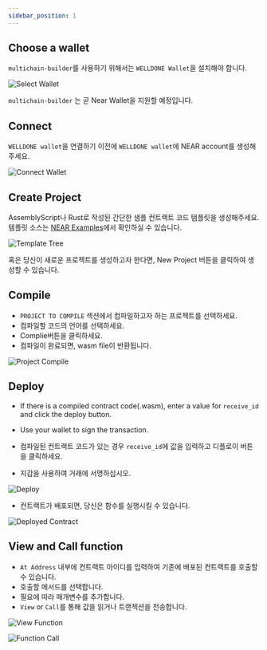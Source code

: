 ```yaml
---
sidebar_position: 1
---
```


## Choose a wallet
`multichain-builder`를 사용하기 위해서는 `WELLDONE Wallet`을 설치해야 합니다.

![Select Wallet](img/select-wallet.png?raw=true "Select Wallet")

`multichain-builder` 는 곧 Near Wallet을 지원할 예정입니다.

## Connect
`WELLDONE wallet`을 연결하기 이전에 `WELLDONE wallet`에 NEAR account를 생성해주세요.

![Connect Wallet](img/connect-wallet.png?raw=true "Connect Wallet")

## Create Project

AssemblyScript나 Rust로 작성된 간단한 샘플 컨트랙트 코드 탬플릿을 생성해주세요. 템플릿 소스는 [NEAR Examples](https://examples.near.org/)에서 확인하실 수 있습니다.

![Template Tree](img/template-tree.png?raw=true "Template Tree")

혹은 당신이 새로운 프로젝트를 생성하고자 한다면, New Project 버튼을 클릭하여 생성할 수 있습니다.

## Compile

- `PROJECT TO COMPILE` 섹션에서 컴파일하고자 하는 프로젝트를 선택하세요.
- 컴파일할 코드의 언어를 선택하세요. 
- Complie버튼을 클릭하세요.
- 컴파일이 완료되면, wasm file이 반환됩니다.

![Project Compile](img/project-compile.png?raw=true "Project Compile")

## Deploy

- If there is a compiled contract code(.wasm), enter a value for `receive_id` and click the deploy button.
- Use your wallet to sign the transaction.

- 컴파일된 컨트랙트 코드가 있는 경우 `receive_id`에 값을 입력하고 디플로이 버튼을 클릭하세요.
- 지갑을 사용하여 거래에 서명하십시오.

![Deploy](img/deploy.png?raw=true "Deploy")

- 컨트랙트가 배포되면, 당신은 함수를 실행시킬 수 있습니다.

![Deployed Contract](img/deployed-contract.png?raw=true "Deployed Contract")

## View and Call function

- `At Address` 내부에 컨트랙트 아이디를 입력하여 기존에 배포된 컨트랙트를 호출할 수 있습니다.
- 호출할 메서드를 선택합니다.
- 필요에 따라 매개변수를 추가합니다.
- `View` or `Call`를 통해 값을 읽거나 트랜젝션을 전송합니다.

![View Function](img/view-function.png?raw=true "View Function")


![Function Call](img/function-call.png?raw=true "Function Call")


